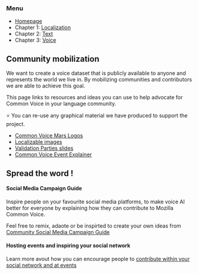 ### Menu
- [Homepage](https://common-voice.github.io/community-playbook/)
- Chapter 1: [Localization](https://common-voice.github.io/community-playbook/sub_pages/Localization.html)
- Chapter 2: [Text](https://common-voice.github.io/community-playbook/sub_pages/text.html)
- Chapter 3: [Voice](https://common-voice.github.io/community-playbook/sub_pages/voice.html)


## Community mobilization

We want to create a voice dataset that is publicly available to anyone and represents the world we live in. 
By mobilizing communities and contributors we are able to achieve this goal. 

This page links to resources and ideas you can use to help advocate for Common Voice in your language community.

⭐️ You can re-use any graphical material we have produced to support the project.
- [Common Voice Mars Logos](https://drive.google.com/drive/folders/1ZBUgTUnd5rJp9rrXgqVPEOnlSK10j4fx?usp=sharing)  
- [Localizable images](https://drive.google.com/drive/folders/1c5vv56idUDjCOgGvr9bdMyEFjy9wAbOo?usp=sharing)
- [Validation Parties slides](https://docs.google.com/presentation/d/1P_rvMLjiC51Y6QAqU0TM9W-EGvzuF6Qu6FwvgLGkI24/edit?usp=sharing)  
- [Common Voice Event Explainer](https://docs.google.com/presentation/d/1HatIkqvhj--4mYvEGAWHAGQ6yf3O7t6iI3LmF6lFPNc/edit?usp=sharing)

## Spread the word !


#### Social Media Campaign Guide 

Inspire people on your favourite social media platforms, to make voice AI better for everyone by explaining how they can contribute to Mozilla Common Voice.  

Feel free to remix, adaote or be inspirted to create your own ideas from [Community Social Media Campaign Guide](https://github.com/common-voice/community-playbook/blob/master/assets/img/CV_Social_Media_Community_Campaign.pdf) 

#### Hosting events and inspiring your social network 

Learn more avout how you can encourage people to [contribute within your social network and at events](https://community.mozilla.org/en/activities/contributing-to-common-voice/)   


